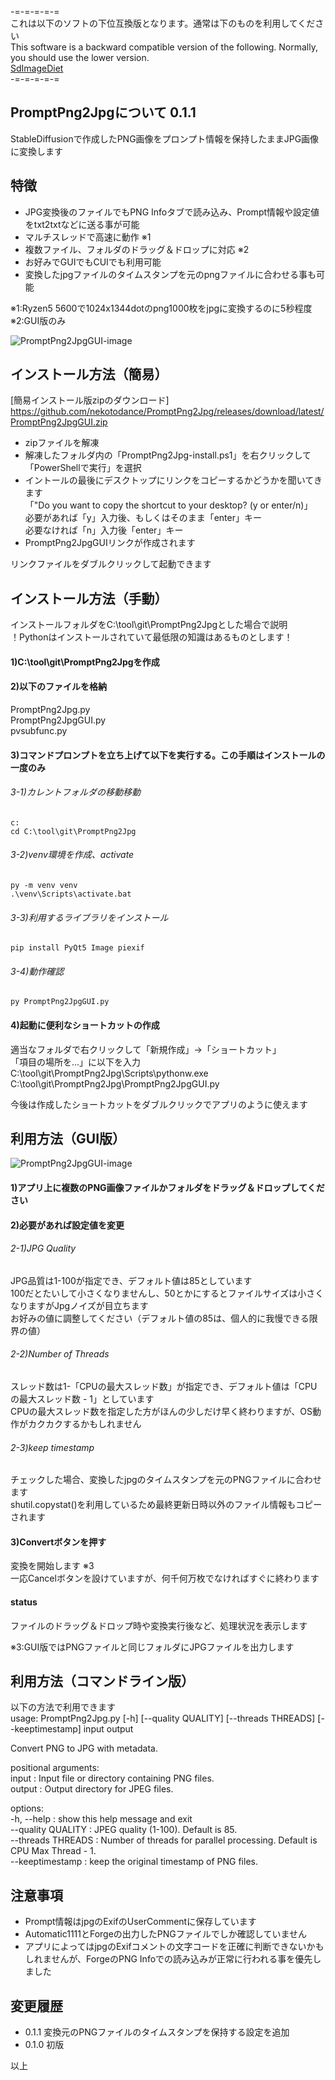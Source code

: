 
-=-=-=-=-=  
これは以下のソフトの下位互換版となります。通常は下のものを利用してください  
This software is a backward compatible version of the following. Normally, you should use the lower version.  
[SdImageDiet](https://github.com/nekotodance/SdImageDiet)  
-=-=-=-=-=  
  
## PromptPng2Jpgについて 0.1.1
StableDiffusionで作成したPNG画像をプロンプト情報を保持したままJPG画像に変換します  

## 特徴
- JPG変換後のファイルでもPNG Infoタブで読み込み、Prompt情報や設定値をtxt2txtなどに送る事が可能  
- マルチスレッドで高速に動作 ※1  
- 複数ファイル、フォルダのドラッグ＆ドロップに対応 ※2
- お好みでGUIでもCUIでも利用可能  
- 変換したjpgファイルのタイムスタンプを元のpngファイルに合わせる事も可能

※1:Ryzen5 5600で1024x1344dotのpng1000枚をjpgに変換するのに5秒程度  
※2:GUI版のみ

![PromptPng2JpgGUI-image](docs/PromptPng2JpgGUI-image001.jpg)

## インストール方法（簡易）
[簡易インストール版zipのダウンロード] https://github.com/nekotodance/PromptPng2Jpg/releases/download/latest/PromptPng2JpgGUI.zip

- zipファイルを解凍
- 解凍したフォルダ内の「PromptPng2Jpg-install.ps1」を右クリックして「PowerShellで実行」を選択
- イントールの最後にデスクトップにリンクをコピーするかどうかを聞いてきます  
「"Do you want to copy the shortcut to your desktop? (y or enter/n)」  
必要があれば「y」入力後、もしくはそのまま「enter」キー  
必要なければ「n」入力後「enter」キー  
- PromptPng2JpgGUIリンクが作成されます

リンクファイルをダブルクリックして起動できます

## インストール方法（手動）
インストールフォルダをC:\tool\git\PromptPng2Jpgとした場合で説明  
！Pythonはインストールされていて最低限の知識はあるものとします！  

#### 1)C:\tool\git\PromptPng2Jpgを作成
#### 2)以下のファイルを格納
  PromptPng2Jpg.py  
  PromptPng2JpgGUI.py  
  pvsubfunc.py

#### 3)コマンドプロンプトを立ち上げて以下を実行する。この手順はインストールの一度のみ
###### 3-1)カレントフォルダの移動移動
    c:
    cd C:\tool\git\PromptPng2Jpg
###### 3-2)venv環境を作成、activate
    py -m venv venv
    .\venv\Scripts\activate.bat
###### 3-3)利用するライブラリをインストール
    pip install PyQt5 Image piexif
###### 3-4)動作確認
    py PromptPng2JpgGUI.py
    
#### 4)起動に便利なショートカットの作成
  適当なフォルダで右クリックして「新規作成」->「ショートカット」  
「項目の場所を...」に以下を入力
  C:\tool\git\PromptPng2Jpg\Scripts\pythonw.exe C:\tool\git\PromptPng2Jpg\PromptPng2JpgGUI.py  
  
  今後は作成したショートカットをダブルクリックでアプリのように使えます  

## 利用方法（GUI版）
![PromptPng2JpgGUI-image](docs/PromptPng2JpgGUI-image002.jpg)
#### 1)アプリ上に複数のPNG画像ファイルかフォルダをドラッグ＆ドロップしてください  

#### 2)必要があれば設定値を変更  
###### 2-1)JPG Quality
JPG品質は1-100が指定でき、デフォルト値は85としています  
100だとたいして小さくなりませんし、50とかにするとファイルサイズは小さくなりますがJpgノイズが目立ちます  
お好みの値に調整してください（デフォルト値の85は、個人的に我慢できる限界の値）  
###### 2-2)Number of Threads
スレッド数は1-「CPUの最大スレッド数」が指定でき、デフォルト値は「CPUの最大スレッド数 - 1」としています  
CPUの最大スレッド数を指定した方がほんの少しだけ早く終わりますが、OS動作がカクカクするかもしれません  
###### 2-3)keep timestamp
チェックした場合、変換したjpgのタイムスタンプを元のPNGファイルに合わせます  
shutil.copystat()を利用しているため最終更新日時以外のファイル情報もコピーされます  

#### 3)Convertボタンを押す  
変換を開始します ※3  
一応Cancelボタンを設けていますが、何千何万枚でなければすぐに終わります

#### status
ファイルのドラッグ＆ドロップ時や変換実行後など、処理状況を表示します

※3:GUI版ではPNGファイルと同じフォルダにJPGファイルを出力します

## 利用方法（コマンドライン版）
以下の方法で利用できます  
usage: PromptPng2Jpg.py [-h] [--quality QUALITY] [--threads THREADS] [--keeptimestamp] input output  
  
Convert PNG to JPG with metadata.  
  
positional arguments:  
  input              : Input file or directory containing PNG files.  
  output             : Output directory for JPEG files.  
  
options:  
  -h, --help         : show this help message and exit  
  --quality QUALITY  : JPEG quality (1-100). Default is 85.  
  --threads THREADS  : Number of threads for parallel processing. Default is CPU Max Thread - 1.  
  --keeptimestamp    : keep the original timestamp of PNG files.  

## 注意事項
- Prompt情報はjpgのExifのUserCommentに保存しています  
- Automatic1111とForgeの出力したPNGファイルでしか確認していません  
- アプリによってはjpgのExifコメントの文字コードを正確に判断できないかもしれませんが、ForgeのPNG Infoでの読み込みが正常に行われる事を優先しました  

## 変更履歴
- 0.1.1 変換元のPNGファイルのタイムスタンプを保持する設定を追加
- 0.1.0 初版

以上
